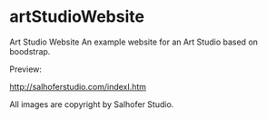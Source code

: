 # artStudioWebsite
Art Studio Website
An example website for an Art Studio based on boodstrap.

Preview:

http://salhoferstudio.com/indexI.htm


All images are copyright by Salhofer Studio.
